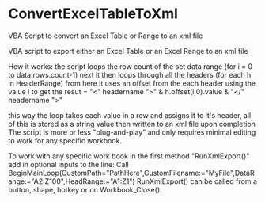 # ConvertExcelTableToXml
VBA Script to convert an Excel Table or Range to an xml file

VBA script to export either an Excel Table or an Excel Range to an xml file

How it works:
  the script loops the row count of the set data range (for i = 0 to data.rows.count-1)
  next it then loops through all the headers (for each h in HeaderRange) 
  from here it uses an offset from the each header using the value i to get the resut = "<" headername ">" & h.offset(i,0).value & "</" headername ">"
  
  this way the loop takes each value in a row and assigns it to it's header, all of this is stored as a string value then written to an xml file upon completion
  The script is more or less "plug-and-play" and only requires minimal editing to work for any specific workbook.
  
  To work with any specific work book in the first method "RunXmlExport()" 
  add in optional inputs to the line: Call BeginMainLoop(CustomPath="PathHere",CustomFilename:="MyFile",DataRange:="A2:Z100",HeadRange:="A1:Z1")
  RunXmlExport() can be called from a button, shape, hotkey or on Workbook_Close().
  
  
